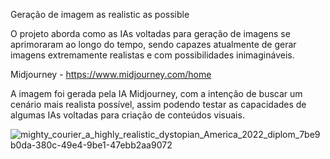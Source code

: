Geração de imagem as realistic as possible 

O projeto aborda como as IAs voltadas para geração de imagens se aprimoraram ao longo do tempo, sendo capazes atualmente de gerar imagens extremamente realistas e com possibilidades inimagináveis.

Midjourney - https://www.midjourney.com/home

A imagem foi gerada pela IA Midjourney, com a intenção de buscar um cenário mais realista possível, assim podendo testar as capacidades de algumas IAs voltadas para criação de conteúdos visuais.

![mighty_courier_a_highly_realistic_dystopian_America_2022_diplom_7be9b0da-380c-49e4-9be1-47ebb2aa9072](https://github.com/user-attachments/assets/1fc17b55-2732-4825-81f6-4ef44d9143d8)
